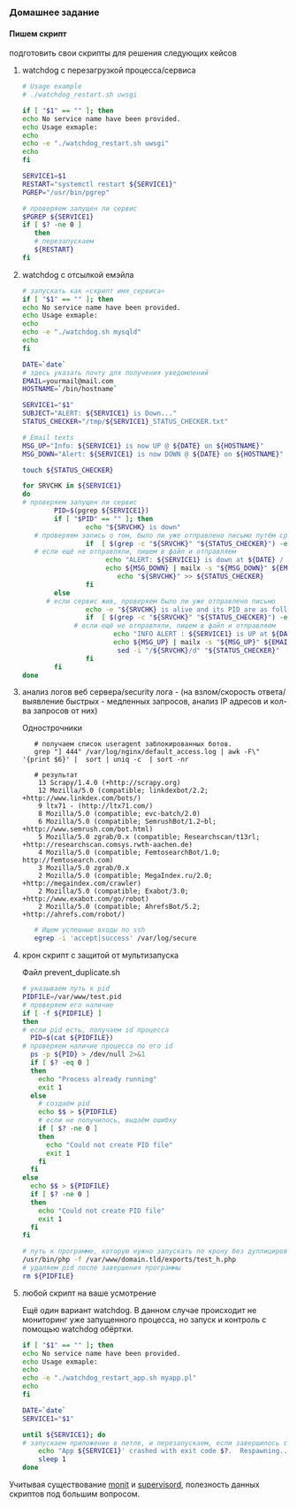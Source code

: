 ### Домашнее задание
#### Пишем скрипт
подготовить свои скрипты для решения следующих кейсов

1) watchdog с перезагрузкой процесса/сервиса
    ```bash
    # Usage example
    # ./watchdog_restart.sh uwsgi

    if [ "$1" == "" ]; then
    echo No service name have been provided.
    echo Usage exmaple:
    echo
    echo -e "./watchdog_restart.sh uwsgi"
    echo
    fi

    SERVICE1=$1
    RESTART="systemctl restart ${SERVICE1}"
    PGREP="/usr/bin/pgrep"
    
    # проверяем запущен ли сервис
    $PGREP ${SERVICE1}
    if [ $? -ne 0 ]
       then
       # перезапускаем
       ${RESTART}
    fi
    ```
2) watchdog с отсылкой емэйла
    ```bash
    # запускать как «скрипт имя_сервиса»
    if [ "$1" == "" ]; then
    echo No service name have been provided.
    echo Usage exmaple:
    echo
    echo -e "./watchdog.sh mysqld"
    echo
    fi
    
    DATE=`date`
    # здесь указать почту для получения уведомлений
    EMAIL=yourmail@mail.com
    HOSTNAME=`/bin/hostname`
    
    SERVICE1="$1"
    SUBJECT="ALERT: ${SERVICE1} is Down..."
    STATUS_CHECKER="/tmp/${SERVICE1}_STATUS_CHECKER.txt"
    
    # Email texts
    MSG_UP="Info: ${SERVICE1} is now UP @ ${DATE} on ${HOSTNAME}"
    MSG_DOWN="Alert: ${SERVICE1} is now DOWN @ ${DATE} on ${HOSTNAME}"
    
    touch ${STATUS_CHECKER}
    
    for SRVCHK in ${SERVICE1}
    do
    # проверяем запущен ли сервис
            PID=$(pgrep ${SERVICE1})
            if [ "$PID" == "" ]; then
                    echo "${SRVCHK} is down"
       # проверяем запись о том, было ли уже отправлено письмо путём сравнения записей
                    if  [ $(grep -c "${SRVCHK}" "${STATUS_CHECKER}") -eq 0 ]; then
       # если ещё не отправляли, пишем в файл и отправляем
                         echo "ALERT: ${SERVICE1} is down at ${DATE} / Sending Email ...."
                         echo ${MSG_DOWN} | mailx -s "${MSG_DOWN}" ${EMAIL}
                            echo "${SRVCHK}" >> ${STATUS_CHECKER}
                    fi
            else
          # если сервис жив, проверяем было ли уже отправлено письмо
                    echo -e "${SRVCHK} is alive and its PID are as follows...\n${PID}"
                    if  [ $(grep -c "${SRVCHK}" "${STATUS_CHECKER}") -eq 1 ]; then
                 # если ещё не отправляли, пишем в файл и отправляем
                           echo "INFO ALERT : ${SERVICE1} is UP at ${DATE} / Sending Email ...."
                           echo ${MSG_UP} | mailx -s "${MSG_UP}" ${EMAIL}
                            sed -i "/${SRVCHK}/d" "${STATUS_CHECKER}"
                    fi
            fi
    done
    ```
3) анализ логов веб сервера/security лога - (на взлом/скорость ответа/выявление быстрых - медленных запросов, анализ IP адресов и кол-ва запросов от них)
        
     Однострочники
     ```
        # получаем список useragent заблокированных ботов.
        grep "] 444" /var/log/nginx/default_access.log | awk -F\" '{print $6}' |  sort | uniq -c  | sort -nr

        # результат
         13 Scrapy/1.4.0 (+http://scrapy.org)
         12 Mozilla/5.0 (compatible; linkdexbot/2.2; +http://www.linkdex.com/bots/)
         9 ltx71 - (http://ltx71.com/)
         8 Mozilla/5.0 (compatible; evc-batch/2.0)
         6 Mozilla/5.0 (compatible; SemrushBot/1.2~bl; +http://www.semrush.com/bot.html)
         5 Mozilla/5.0 zgrab/0.x (compatible; Researchscan/t13rl; +http://researchscan.comsys.rwth-aachen.de)
         4 Mozilla/5.0 (compatible; FemtosearchBot/1.0; http://femtosearch.com)
         3 Mozilla/5.0 zgrab/0.x
         2 Mozilla/5.0 (compatible; MegaIndex.ru/2.0; +http://megaindex.com/crawler)
         2 Mozilla/5.0 (compatible; Exabot/3.0; +http://www.exabot.com/go/robot)
         2 Mozilla/5.0 (compatible; AhrefsBot/5.2; +http://ahrefs.com/robot/)
     ```
     ```bash
        # Ищем успешные входы по ssh
        egrep -i 'accept|success' /var/log/secure
     ```
    
4) крон скрипт с защитой от мультизапуска

    Файл prevent_duplicate.sh
    ```bash
    # указываем путь к pid
    PIDFILE=/var/www/test.pid
    # проверяем его наличие
    if [ -f ${PIDFILE} ]
    then
    # если pid есть, получаем id процесса
      PID=$(cat ${PIDFILE})
    # проверяем наличие процесса по его id
      ps -p ${PID} > /dev/null 2>&1
      if [ $? -eq 0 ]
      then
        echo "Process already running"
        exit 1
      else
        # создаём pid  
        echo $$ > ${PIDFILE}
        # если не получилось, выдаём ошибку
        if [ $? -ne 0 ]
        then
          echo "Could not create PID file"
          exit 1
        fi
      fi
    else
      echo $$ > ${PIDFILE}
      if [ $? -ne 0 ]
      then
        echo "Could not create PID file"
        exit 1
      fi
    fi
    
    # путь к программе, которую нужно запускать по крону без дуплицирования
    /usr/bin/php -f /var/www/domain.tld/exports/test_h.php
    # удаляем pid после завершения программы
    rm ${PIDFILE}
    ```

5) любой скрипт на ваше усмотрение

    Ещё один вариант watchdog.
    В данном случае происходит не мониторинг уже запущенного процесса, но запуск и контроль с помощью watchdog обёртки.
    ```bash
    if [ "$1" == "" ]; then
    echo No service name have been provided.
    echo Usage exmaple:
    echo
    echo -e "./watchdog_restart_app.sh myapp.pl"
    echo
    fi
    
    DATE=`date`
    SERVICE1="$1"
    
    until ${SERVICE1}; do
    # запускаем приложение в петле, и перезапускаем, если завершилось с ошибкой
        echo "App ${SERVICE1}' crashed with exit code $?.  Respawning.." >&2
        sleep 1
    done
    ```
    
Учитывая существование [monit](https://mmonit.com/monit/) и [supervisord](http://supervisord.org/), полезность данных скриптов под большим вопросом.